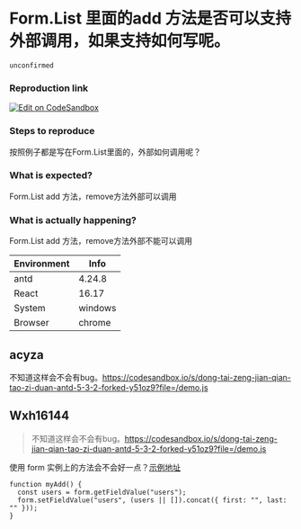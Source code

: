 # Form.List 里面的add 方法是否可以支持外部调用，如果支持如何写呢。

`unconfirmed`

### Reproduction link

[![Edit on CodeSandbox](https://codesandbox.io/static/img/play-codesandbox.svg)](https://codesandbox.io/s/ksy7ix)

### Steps to reproduce

按照例子都是写在Form.List里面的，外部如何调用呢？

### What is expected?

Form.List add 方法，remove方法外部可以调用

### What is actually happening?

Form.List add 方法，remove方法外部不能可以调用

| Environment | Info    |
| ----------- | ------- |
| antd        | 4.24.8  |
| React       | 16.17   |
| System      | windows |
| Browser     | chrome  |

<!-- generated by ant-design-issue-helper. DO NOT REMOVE -->

## acyza

不知道这样会不会有bug。https://codesandbox.io/s/dong-tai-zeng-jian-qian-tao-zi-duan-antd-5-3-2-forked-y51oz9?file=/demo.js

## Wxh16144

> 不知道这样会不会有bug。https://codesandbox.io/s/dong-tai-zeng-jian-qian-tao-zi-duan-antd-5-3-2-forked-y51oz9?file=/demo.js

使用 form 实例上的方法会不会好一点？[示例地址](https://codesandbox.io/s/dong-tai-zeng-jian-qian-tao-zi-duan-antd-5-3-2-forked-m3k1nk?file=/demo.js)

```tsx
function myAdd() {
  const users = form.getFieldValue("users");
  form.setFieldValue("users", (users || []).concat({ first: "", last: "" }));
}
```
